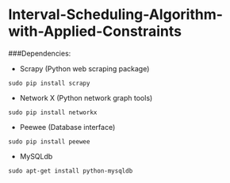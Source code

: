 # Interval-Scheduling-Algorithm-with-Applied-Constraints




###Dependencies:

- Scrapy (Python web scraping package)

```sudo pip install scrapy```

- Network X (Python network graph tools)

```sudo pip install networkx```

- Peewee (Database interface)

```sudo pip install peewee```

- MySQLdb

```sudo apt-get install python-mysqldb```



